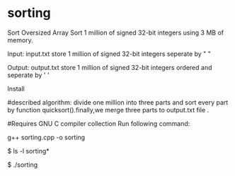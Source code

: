 # sorting
Sort Oversized Array
Sort 1 million of signed 32-bit integers using 3 MB of memory.

Input: input.txt store 1 million of signed 32-bit integers seperate by " "

Output: output.txt store 1 million of signed 32-bit integers ordered and seperate by ' '

Install

#described algorithm:
divide one million into three parts and sort every part by function quicksort().finally,we merge three parts to output.txt file .

#Requires GNU C compiler collection
Run following command:

g++ sorting.cpp -o sorting

$ ls -l sorting*

$ ./sorting

